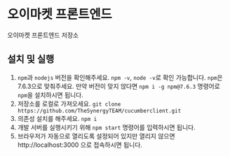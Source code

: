 # 오이마켓 프론트엔드

오이마켓 프론트엔드 저장소

## 설치 및 실행

1. `npm`과 `nodejs` 버전을 확인해주세요. `npm -v`, `node -v`로 확인 가능합니다. `npm`은 7.6.3으로 맞춰주세요. 만약 버전이 맞지 않다면 `npm i -g npm@7.6.3` 명령어로 `npm`을 설치하시면 됩니다.
2. 저장소를 로컬로 가져오세요. `git clone https://github.com/TheSynergyTEAM/cucumberclient.git`
3. 의존성 설치를 해주세요. `npm i`
4. 개발 서버를 실행시키기 위해 `npm start` 명령어를 입력하시면 됩니다.
5. 브라우저가 자동으로 열리도록 설정되어 있지만 열리지 않으면 http://localhost:3000 으로 접속하시면 됩니다.

